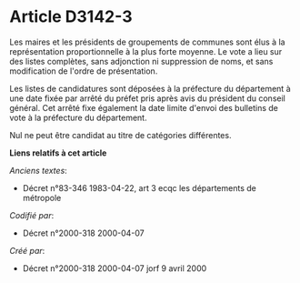 # Article D3142-3

Les maires et les présidents de groupements de communes sont élus à la représentation proportionnelle à la plus forte
moyenne. Le vote a lieu sur des listes complètes, sans adjonction ni suppression de noms, et sans modification de l'ordre de
présentation.

Les listes de candidatures sont déposées à la préfecture du département à une date fixée par arrêté du préfet pris après avis
du président du conseil général. Cet arrêté fixe également la date limite d'envoi des bulletins de vote à la préfecture du
département.

Nul ne peut être candidat au titre de catégories différentes.

**Liens relatifs à cet article**

_Anciens textes_:

  - Décret n°83-346 1983-04-22, art 3 ecqc les départements de métropole

_Codifié par_:

  - Décret n°2000-318 2000-04-07

_Créé par_:

  - Décret n°2000-318 2000-04-07 jorf 9 avril 2000
